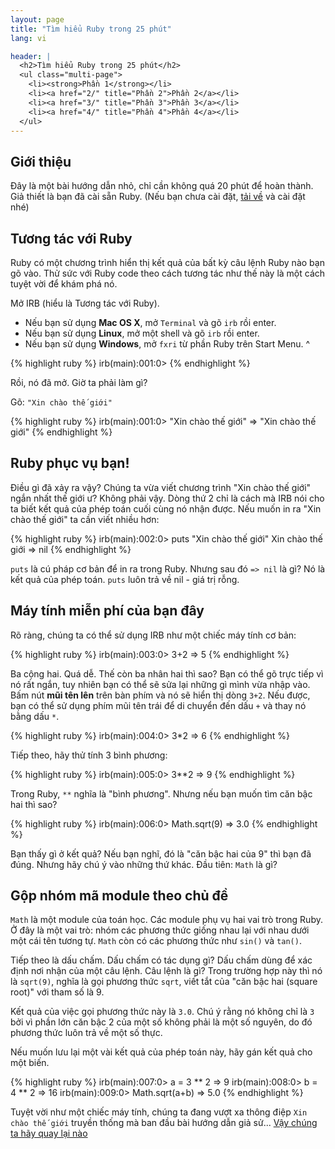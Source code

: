 ```yaml
---
layout: page
title: "Tìm hiểu Ruby trong 25 phút"
lang: vi

header: |
  <h2>Tìm hiểu Ruby trong 25 phút</h2>
  <ul class="multi-page">
    <li><strong>Phần 1</strong></li>
    <li><a href="2/" title="Phần 2">Phần 2</a></li>
    <li><a href="3/" title="Phần 3">Phần 3</a></li>
    <li><a href="4/" title="Phần 4">Phần 4</a></li>
  </ul>
---
```


## Giới thiệu

Đây là một bài hướng dẫn nhỏ, chỉ cần không quá 20 phút để hoàn thành. Giả thiết
là bạn đã cài sẵn Ruby. (Nếu bạn chưa cài đặt, [tải về](/vi/downloads/) và cài
đặt nhé)

## Tương tác với Ruby

Ruby có một chương trình hiển thị kết quả của bất kỳ câu lệnh Ruby nào bạn gõ
vào. Thử sức với Ruby code theo cách tương tác như thế này là một cách tuyệt vời
để khám phá nó.

Mở IRB (hiểu là Tương tác với Ruby).

* Nếu bạn sử dụng **Mac OS X**, mở `Terminal` và gõ `irb` rồi enter.
* Nếu bạn sử dụng **Linux**, mở một shell và gõ `irb` rồi enter.
* Nếu bạn sử dụng **Windows**, mở `fxri` từ phần Ruby trên Start Menu.
^

{% highlight ruby %}
irb(main):001:0>
{% endhighlight %}

Rồi, nó đã mở. Giờ ta phải làm gì?

Gõ: `"Xin chào thế giới"`

{% highlight ruby %}
irb(main):001:0> "Xin chào thế giới"
=> "Xin chào thế giới"
{% endhighlight %}

## Ruby phục vụ bạn!

Điều gì đã xảy ra vậy? Chúng ta vừa viết chương trình "Xin chào thế giới" ngắn
nhất thế giới ư? Không phải vậy. Dòng thứ 2 chỉ là cách mà IRB nói cho ta biết
kết quả của phép toán cuối cùng nó nhận được. Nếu muốn in ra "Xin chào thế giới"
ta cần viết nhiều hơn:

{% highlight ruby %}
irb(main):002:0> puts "Xin chào thế giới"
Xin chào thế giới
=> nil
{% endhighlight %}

`puts` là cú pháp cơ bản để in ra trong Ruby. Nhưng sau đó `=> nil` là gì? Nó là
kết quả của phép toán. `puts` luôn trả về nil - giá trị rỗng.

## Máy tính miễn phí của bạn đây

Rõ ràng, chúng ta có thể sử dụng IRB như một chiếc máy tính cơ bản:

{% highlight ruby %}
irb(main):003:0> 3+2
=> 5
{% endhighlight %}

Ba cộng hai. Quá dễ. Thế còn ba nhân hai thì sao? Bạn có thể gõ trực tiếp vì nó
rất ngắn, tuy nhiên bạn có thể sẽ sửa lại những gì mình vừa nhập vào. Bấm nút
**mũi tên lên** trên bàn phím và nó sẽ hiển thị dòng `3+2`. Nếu được, bạn có thể
sử dụng phím mũi tên trái để di chuyển đến dấu `+` và thay nó bằng dấu `*`.

{% highlight ruby %}
irb(main):004:0> 3*2
=> 6
{% endhighlight %}

Tiếp theo, hãy thử tính 3 bình phương:

{% highlight ruby %}
irb(main):005:0> 3**2
=> 9
{% endhighlight %}

Trong Ruby, `**` nghĩa là "bình phương". Nhưng nếu bạn muốn tìm căn bậc hai thì
sao?

{% highlight ruby %}
irb(main):006:0> Math.sqrt(9)
=> 3.0
{% endhighlight %}

Bạn thấy gì ở kết quả? Nếu bạn nghĩ, đó là "căn bậc hai của 9" thì bạn đã đúng.
Nhưng hãy chú ý vào những thứ khác. Đầu tiên: `Math` là gì?

## Gộp nhóm mã module theo chủ đề

`Math` là một module của toán học. Các module phụ vụ hai vai trò trong Ruby. Ở
đây là một vai trò: nhóm các phương thức giống nhau lại với nhau dưới một cái
tên tương tự. `Math` còn có các phương thức như `sin()` và `tan()`.

Tiếp theo là dấu chấm. Dấu chấm có tác dụng gì? Dấu chấm dùng để xác định nơi
nhận của một câu lệnh. Câu lệnh là gì? Trong trường hợp này thì nó là `sqrt(9)`,
nghĩa là gọi phương thức `sqrt`, viết tắt của "căn bậc hai (square root)" với
tham số là 9.

Kết quả của việc gọi phương thức này là `3.0`. Chú ý rằng nó không chỉ là `3`
bởi vì phần lớn căn bậc 2 của một số không phải là một số nguyên, do đó phương
thức luôn trả về một số thực.

Nếu muốn lưu lại một vài kết quả của phép toán này, hãy gán kết quả cho một biến.

{% highlight ruby %}
irb(main):007:0> a = 3 ** 2
=> 9
irb(main):008:0> b = 4 ** 2
=> 16
irb(main):009:0> Math.sqrt(a+b) => 5.0
{% endhighlight %}

Tuyệt vời như một chiếc máy tính, chúng ta đang vượt xa thông điệp `Xin chào
thế giới` truyền thống mà ban đầu bài hướng dẫn giả sử...
[Vậy chúng ta hãy quay lại nào](2/)
